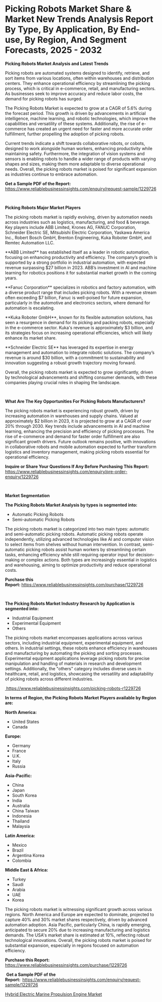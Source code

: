 <p><h1>Picking Robots Market Share & Market New Trends Analysis Report By Type, By Application, By End-use, By Region, And Segment Forecasts, 2025 - 2032</h1></p><p><strong>Picking Robots Market Analysis and Latest Trends</strong></p>
<p><p>Picking robots are automated systems designed to identify, retrieve, and sort items from various locations, often within warehouses and distribution centers. They enhance operational efficiency by streamlining the picking process, which is critical in e-commerce, retail, and manufacturing sectors. As businesses seek to improve accuracy and reduce labor costs, the demand for picking robots has surged.</p><p>The Picking Robots Market is expected to grow at a CAGR of 5.6% during the forecast period. This growth is driven by advancements in artificial intelligence, machine learning, and robotic technologies, which improve the capabilities and versatility of these systems. Additionally, the rise of e-commerce has created an urgent need for faster and more accurate order fulfillment, further propelling the adoption of picking robots.</p><p>Current trends indicate a shift towards collaborative robots, or cobots, designed to work alongside human workers, enhancing productivity while maintaining safety. Furthermore, the integration of vision systems and sensors is enabling robots to handle a wider range of products with varying shapes and sizes, making them more adaptable to diverse operational needs. Overall, the picking robots market is poised for significant expansion as industries continue to embrace automation.</p></p>
<p><strong>Get a Sample PDF of the Report:&nbsp;</strong> <a href="https://www.reliablebusinessinsights.com/enquiry/request-sample/1229726?utm_campaign=2475&utm_medium=2&utm_source=Github&utm_content=ia&utm_term=18022025&utm_id=picking-robots">https://www.reliablebusinessinsights.com/enquiry/request-sample/1229726</a></p>
<p>&nbsp;</p>
<p><strong>Picking Robots Major Market Players</strong></p>
<p><p>The picking robots market is rapidly evolving, driven by automation needs across industries such as logistics, manufacturing, and food & beverage. Key players include ABB Limited, Krones AG, FANUC Corporation, Schneider Electric SE, Mitsubishi Electric Corporation, Yaskawa America Inc., Robert Bosch GmbH, Brenton Engineering, Kuka Roboter GmbH, and Remtec Automation LLC.</p><p>**ABB Limited** has established itself as a leader in robotic automation, focusing on enhancing productivity and efficiency. The company’s growth is supported by a strong portfolio in industrial automation, with expected revenue surpassing $27 billion in 2023. ABB’s investment in AI and machine learning for robotics positions it for substantial market growth in the coming years.</p><p>**Fanuc Corporation** specializes in robotics and factory automation, with a diverse product range that includes picking robots. With a revenue stream often exceeding $7 billion, Fanuc is well-poised for future expansion, particularly in the automotive and electronics sectors, where demand for automation is escalating.</p><p>**Kuka Roboter GmbH**, known for its flexible automation solutions, has seen a resurgence in demand for its picking and packing robots, especially in the e-commerce sector. Kuka's revenue is approximately $3 billion, and its strategies focus on increasing operational efficiencies, which will likely enhance its market share.</p><p>**Schneider Electric SE** has leveraged its expertise in energy management and automation to integrate robotic solutions. The company’s revenue is around $30 billion, with a commitment to sustainability and innovation suggesting a robust growth trajectory moving forward.</p><p>Overall, the picking robots market is expected to grow significantly, driven by technological advancements and shifting consumer demands, with these companies playing crucial roles in shaping the landscape.</p></p>
<p>&nbsp;</p>
<p><strong>What Are The Key Opportunities For Picking Robots Manufacturers?</strong></p>
<p><p>The picking robots market is experiencing robust growth, driven by increasing automation in warehouses and supply chains. Valued at approximately $2 billion in 2023, it is projected to grow at a CAGR of over 20% through 2030. Key trends include advancements in AI and machine learning, enhancing the precision and efficiency of picking processes. The rise of e-commerce and demand for faster order fulfillment are also significant growth drivers. Future outlook remains positive, with innovations in collaborative robots and mobile automation expected to further transform logistics and inventory management, making picking robots essential for operational efficiency.</p></p>
<p><strong>Inquire or Share Your Questions If Any Before Purchasing This Report:</strong> <a href="https://www.reliablebusinessinsights.com/enquiry/pre-order-enquiry/1229726?utm_campaign=2475&utm_medium=2&utm_source=Github&utm_content=ia&utm_term=18022025&utm_id=picking-robots">https://www.reliablebusinessinsights.com/enquiry/pre-order-enquiry/1229726</a></p>
<p>&nbsp;</p>
<p><strong>Market Segmentation</strong></p>
<p><strong>The Picking Robots Market Analysis by types is segmented into:</strong></p>
<p><ul><li>Automatic Picking Robots</li><li>Semi-automatic Picking Robots</li></ul></p>
<p><p>The picking robots market is categorized into two main types: automatic and semi-automatic picking robots. Automatic picking robots operate independently, utilizing advanced technologies like AI and computer vision to select items from shelves without human intervention. In contrast, semi-automatic picking robots assist human workers by streamlining certain tasks, enhancing efficiency while still requiring operator input for decision-making or complex actions. Both types are increasingly essential in logistics and warehousing, aiming to optimize productivity and reduce operational costs.</p></p>
<p><strong>Purchase this Report:&nbsp;</strong><a href="https://www.reliablebusinessinsights.com/purchase/1229726?utm_campaign=2475&utm_medium=2&utm_source=Github&utm_content=ia&utm_term=18022025&utm_id=picking-robots">https://www.reliablebusinessinsights.com/purchase/1229726</a></p>
<p>&nbsp;</p>
<p><strong>The Picking Robots Market Industry Research by Application is segmented into:</strong></p>
<p><ul><li>Industrial Equipment</li><li>Experimental Equipment</li><li>Others</li></ul></p>
<p><p>The picking robots market encompasses applications across various sectors, including industrial equipment, experimental equipment, and others. In industrial settings, these robots enhance efficiency in warehouses and manufacturing by automating the picking and sorting processes. Experimental equipment applications leverage picking robots for precise manipulation and handling of materials in research and development settings. Additionally, the "others" category includes diverse uses in healthcare, retail, and logistics, showcasing the versatility and adaptability of picking robots across different industries.</p></p>
<p><a href="https://www.reliablebusinessinsights.com/picking-robots-r1229726?utm_campaign=2475&utm_medium=2&utm_source=Github&utm_content=ia&utm_term=18022025&utm_id=picking-robots">&nbsp;https://www.reliablebusinessinsights.com/picking-robots-r1229726</a></p>
<p><strong>In terms of Region, the Picking Robots Market Players available by Region are:</strong></p>
<p>
    <p> <strong> North America: </strong>
        <ul>
            <li>United States</li>
            <li>Canada</li>
        </ul>
        </p> 
    <p> <strong> Europe: </strong>
        <ul>
            <li>Germany</li>
            <li>France</li>
            <li>U.K.</li>
            <li>Italy</li>
            <li>Russia</li>
        </ul>
        </p> 
    <p> <strong> Asia-Pacific: </strong>
        <ul>
            <li>China</li>
            <li>Japan</li>
            <li>South Korea</li>
            <li>India</li>
            <li>Australia</li>
            <li>China Taiwan</li>
            <li>Indonesia</li>
            <li>Thailand</li>
            <li>Malaysia</li>
        </ul>
        </p> 
    <p> <strong> Latin America: </strong>
        <ul>
            <li>Mexico</li>
            <li>Brazil</li>
            <li>Argentina Korea</li>
            <li>Colombia</li>
        </ul>
        </p> 
    <p> <strong> Middle East & Africa: </strong>
        <ul>
            <li>Turkey</li>
            <li>Saudi</li>
            <li>Arabia</li>
            <li>UAE</li>
            <li>Korea</li>
        </ul>
    </p>
    </p>
<p><p>The picking robots market is witnessing significant growth across various regions. North America and Europe are expected to dominate, projected to capture 40% and 30% market shares respectively, driven by advanced automation adoption. Asia Pacific, particularly China, is rapidly emerging, anticipated to secure 20% due to increasing manufacturing and logistics demands. The USA's market share is estimated at 10%, reflecting robust technological innovations. Overall, the picking robots market is poised for substantial expansion, especially in regions focused on automation efficiency.</p></p>
<p><strong>Purchase this Report: </strong><a href="https://www.reliablebusinessinsights.com/purchase/1229726?utm_campaign=2475&utm_medium=2&utm_source=Github&utm_content=ia&utm_term=18022025&utm_id=picking-robots">https://www.reliablebusinessinsights.com/purchase/1229726</a></p>
<p>&nbsp;<strong>Get a Sample PDF of the Report:&nbsp;&nbsp;</strong><a href="https://www.reliablebusinessinsights.com/enquiry/request-sample/1229726?utm_campaign=2475&utm_medium=2&utm_source=Github&utm_content=ia&utm_term=18022025&utm_id=picking-robots">https://www.reliablebusinessinsights.com/enquiry/request-sample/1229726</a></p>
<p><strong></strong></p>
<p><p><a href="https://github.com/donnettaletizia/Market-Research-Report-List-1/blob/main/hybrid-electric-marine-propulsion-engine-market.md?utm_campaign=2475&utm_medium=2&utm_source=Github&utm_content=ia&utm_term=18022025&utm_id=picking-robots">Hybrid Electric Marine Propulsion Engine Market</a></p></p>